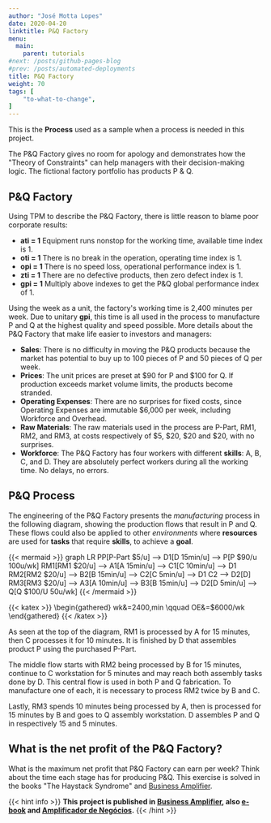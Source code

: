 ```yaml
---
author: "José Motta Lopes"
date: 2020-04-20
linktitle: P&Q Factory
menu:
  main:
    parent: tutorials
#next: /posts/github-pages-blog
#prev: /posts/automated-deployments
title: P&Q Factory
weight: 70
tags: [
    "to-what-to-change",
]
---
```


This is the **Process** used as a sample when a process is needed in this project.

The P&Q Factory gives no room for apology and demonstrates how the "Theory of Constraints" can help managers with their decision-making logic. The fictional factory portfolio has products P & Q.

## P&Q Factory

Using TPM to describe the P&Q Factory, there is little reason to blame poor corporate results:

- **ati = 1** Equipment runs nonstop for the working time, available time index is 1.
- **oti = 1** There is no break in the operation, operating time index is 1.
- **opi = 1** There is no speed loss, operational performance index is 1.
- **zti = 1** There are no defective products, then zero defect index is 1.
- **gpi = 1** Multiply above indexes to get the P&Q global performance index of 1.

Using the week as a unit, the factory's working time is 2,400 minutes per week. Due to unitary **gpi**, this time is all used in the process to manufacture P and Q at the highest quality and speed possible. More details about the P&Q Factory that make life easier to investors and managers:

- **Sales**: There is no difficulty in moving the P&Q products because the market
has potential to buy up to 100 pieces of P and 50 pieces of Q per week.
- **Prices**: The unit prices are preset at $90 for P and $100 for Q. If production exceeds market volume limits, the products become stranded.
- **Operating Expenses**: There are no surprises for fixed costs, since Operating Expenses are immutable $6,000 per week, including Workforce and Overhead.
- **Raw Materials**: The raw materials used in the process are P-Part, RM1, RM2, and RM3, at costs respectively of $5, $20, $20 and $20, with no surprises.
- **Workforce**: The P&Q Factory has four workers with different **skills**: A, B, C, and D. They are absolutely perfect workers during all the working time. No delays, no errors.

## P&Q Process

The engineering of the P&Q Factory presents the *manufacturing* process in the following diagram, showing the production flows that result in P and Q. These flows could also be applied to other *environments* where **resources** are used for **tasks** that require **skills**, to achieve a **goal**.

{{< mermaid >}}
graph LR
    PP[P-Part $5/u] --> D1[D 15min/u] --> P[P $90/u 100u/wk]
    RM1[RM1 $20/u] --> A1[A 15min/u] --> C1[C 10min/u] --> D1
    RM2[RM2 $20/u] --> B2[B 15min/u] --> C2[C 5min/u] --> D1
    C2 --> D2[D]
    RM3[RM3 $20/u] --> A3[A 10min/u] --> B3[B 15min/u] --> D2[D 5min/u] --> Q[Q $100/U 50u/wk]
{{< /mermaid >}}

{{< katex >}}
\begin{gathered}
   wk&=2400\,min \qquad
   OE&=\$6000/wk
\end{gathered}
{{< /katex >}}

As seen at the top of the diagram, RM1 is processed by A for 15 minutes, then C processes it for 10 minutes. It is finished by D that assembles product P using the purchased P-Part.

The middle flow starts with RM2 being processed by B for 15 minutes, continue to C workstation for 5 minutes and may reach both assembly tasks done by D. This central flow is used in both P and Q fabrication. To manufacture one of each, it is necessary to process RM2 twice by B and C.

Lastly, RM3 spends 10 minutes being processed by A, then is processed for 15 minutes by B and goes to Q assembly workstation. D assembles P and Q in respectively 15 and 5 minutes.

## What is the net profit of the P&Q Factory?

What is the maximum net profit that P&Q Factory can earn per week? Think about the time each stage has for producing P&Q. This exercise is solved in the books "The Haystack Syndrome" and [Business Amplifier](https://www.amazon.com/Business-Amplifier-M-Sc-Motta-Lopes/dp/B083XGK14Q).

{{< hint info >}}
**This project is published in [Business Amplifier](https://www.amazon.com/Business-Amplifier-M-Sc-Motta-Lopes/dp/B083XGK14Q), also [e-book](https://www.amazon.com/Business-Amplifier-Jose-Motta-Lopes-ebook-dp-B086L6V6QY/dp/B086L6V6QY/) and [Amplificador de Negócios](https://www.amazon.com/M-Sc-Jose-Motta-Lopes/dp/8592301009).**
{{< /hint >}}
